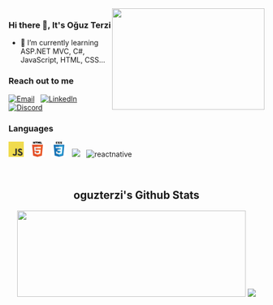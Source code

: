 <img src="https://media.giphy.com/media/26tn33aiTi1jkl6H6/giphy.gif" align="right" width="300px" height="200px">

 ### Hi there 👋, It's Oğuz Terzi

<!-- - 🏫 I'm studying at Pendik Yunus Emre Vocational and Technical Anatolian High School. --->
<!-- - 🔭 I’m currently working on BT Bilgi --->
- 🌱 I’m currently learning ASP.NET MVC, C#, JavaScript, HTML, CSS...

### Reach out to me

<a href="mailto:oguz.terzi.460@gmail.com"><img alt="Email" src="https://img.shields.io/badge/Email-oguz.terzi.460@gmail.com-blue?style=flat&logo=gmail"></a> &nbsp;
<a href="https://www.linkedin.com/in/oguzterzi/" target="_blank"><img alt="LinkedIn" src="https://img.shields.io/badge/LinkedIn-@oguzterzi-blue?style=flat&logo=linkedin"></a> &nbsp;
<a href="https://discord.gg/W8HUqDCWae" target="_blank"><img alt="Discord" src="https://img.shields.io/badge/Discord-oguzterzi-blue?style=flat&logo=discord"></a> &nbsp;


### Languages
<img src="https://raw.githubusercontent.com/github/explore/80688e429a7d4ef2fca1e82350fe8e3517d3494d/topics/javascript/javascript.png" width="30px"> &nbsp; <img src="https://raw.githubusercontent.com/github/explore/80688e429a7d4ef2fca1e82350fe8e3517d3494d/topics/html/html.png" width="30px"> &nbsp; <img src="https://raw.githubusercontent.com/github/explore/80688e429a7d4ef2fca1e82350fe8e3517d3494d/topics/css/css.png" width="30px"> &nbsp; <img src="https://cdn.discordapp.com/attachments/1000687769057771531/1000688718505578496/c.png" width="30px"> &nbsp; <img src="https://reactnative.dev/img/header_logo.svg" alt="reactnative" width="30"/>

</br>

<h2 align="center">oguzterzi's Github Stats</h2>
<p align="center">

<img src="https://github-readme-stats.vercel.app/api?username=oguzterzi&show_icons=true&theme=tokyonight" width="450" height="170">
<img src="https://github-readme-stats.vercel.app/api/top-langs/?username=oguzterzi&layout=compact&theme=tokyonight" height="170">

</p>

[instagram]: https://instagram.com/oguzterzi11
[discord]: https://discord.gg/W8HUqDCWae
[linkedin]: https://www.linkedin.com/in/oguzterzi/
